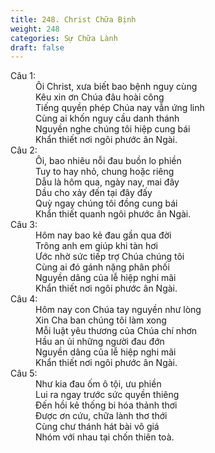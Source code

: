 ```yaml
---
title: 248. Christ Chữa Bịnh
weight: 248
categories: Sự Chữa Lành
draft: false
---
```

<dl><dt>Câu 1:</dt><dd data-verse="1">Ôi Christ, xưa biết bao bệnh nguy cùng <br/>Kêu xin ơn Chúa đâu hoài công <br/>Tiếng quyền phép Chúa nay vẫn ứng linh <br/>Cùng ai khốn nguy cầu danh thánh <br/>Nguyền nghe chúng tôi hiệp cung bái <br/>Khẩn thiết nơi ngôi phước ân Ngài. </dd><dt>Câu 2:</dt><dd data-verse="2">Ôi, bao nhiêu nỗi đau buồn lo phiền <br/>Tuy to hay nhỏ, chung hoặc riêng <br/>Dẫu là hôm qua, ngày nay, mai đây <br/>Dầu cho xảy đến tại đây đấy <br/>Quỳ ngay chúng tôi đồng cung bái <br/>Khẩn thiết quanh ngôi phước ân Ngài. </dd><dt>Câu 3:</dt><dd data-verse="3">Hôm nay bao kẻ đau gần qua đời <br/>Trông anh em giúp khi tàn hơi <br/>Ước nhờ sức tiếp trợ Chúa chúng tôi <br/>Cùng ai đó gánh nặng phân phối <br/>Nguyền dâng của lễ hiệp nghi mãi <br/>Khẩn thiết nơi ngôi phước ân Ngài. </dd><dt>Câu 4:</dt><dd data-verse="3">Hôm nay con Chúa tay nguyền như lòng <br/>Xin Cha ban chúng tôi làm xong <br/>Mỗi luật yêu thương của Chúa chí nhơn <br/>Hầu an ủi những người đau đớn <br/>Nguyền dâng của lễ hiệp nghi mãi <br/>Khẩn thiết nơi ngôi phước ân Ngài. </dd><dt>Câu 5:</dt><dd data-verse="3">Như kia đau ốm ô tội, ưu phiền <br/>Lui ra ngay trước sức quyền thiêng <br/>Đến hồi kẻ thống bi hóa thảnh thơi <br/>Được ơn cứu, chữa lành thơ thới <br/>Cùng chư thánh hát bài vô giá <br/>Nhóm với nhau tại chốn thiên toà. </dd></dl>